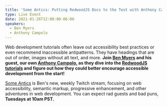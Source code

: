 ```yaml
---
title: 'Some Antics: Putting RedwoodJS Docs to the Test with Anthony Campolo'
type: Live Event
date: 2021-01-26T12:00:00-06:00
speakers:
  - Ben Myers
  - Anthony Campolo
---
```


<!-- Embed the Twitch stream -->
<div id="twitch-embed" data-responsive-youtube--container></div>
<script src="https://embed.twitch.tv/embed/v1.js"></script>
<script type="text/javascript">
	new Twitch.Embed('twitch-embed', {channel: 'someanticsdev'});
</script>

Web development tutorials often leave out accessibility best practices or even recommend inaccessible antipatterns. They have headings that are out of order, images without alt text, and more. **Join [Ben Myers](https://benmyers.dev) and his guest, our own [Anthony Campolo](https://twitter.com/ajcwebdev), as they dive into the [RedwoodJS tutorials](https://redwoodjs.com/tutorial/welcome-to-redwood) and figure out how they could better encourage accessible development from the start!**

[Some Antics](https://twitch.tv/SomeAnticsDev) is Ben's new, weekly Twitch stream, focusing on web accessibility, semantic markup, progressive enhancement, and other adventures in web development. You can expect rad guests and bad puns, **Tuesdays at 10am PST.**
